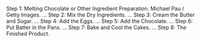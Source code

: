 Step 1: Melting Chocolate or Other Ingredient Preparation. Michael Pau / Getty Images. ...
Step 2: Mix the Dry Ingredients. ...
Step 3: Cream the Butter and Sugar. ...
Step 4: Add the Eggs. ...
Step 5: Add the Chocolate. ...
Step 6: Put Batter in the Pans. ...
Step 7: Bake and Cool the Cakes. ...
Step 8: The Finished Product.